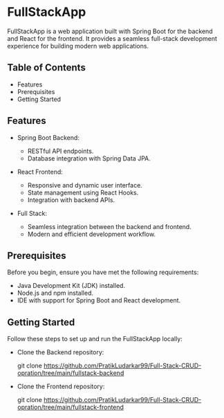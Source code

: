 # FullStackApp

FullStackApp is a web application built with Spring Boot for the backend and React for the frontend. It provides a seamless full-stack development experience for building modern web applications.

## Table of Contents
* Features 
* Prerequisites
* Getting Started

##  Features
* Spring Boot Backend:
    * RESTful API endpoints.
    * Database integration with Spring Data JPA.

* React Frontend:
    * Responsive and dynamic user interface.
    * State management using React Hooks.
    * Integration with backend APIs.

* Full Stack:
    * Seamless integration between the backend and frontend.
    * Modern and efficient development workflow.

## Prerequisites
Before you begin, ensure you have met the following requirements:

* Java Development Kit (JDK) installed.
* Node.js and npm installed.
* IDE with support for Spring Boot and React development.

## Getting Started
Follow these steps to set up and run the FullStackApp locally:

* Clone the Backend repository:

   git clone https://github.com/PratikLudarkar99/Full-Stack-CRUD-opration/tree/main/fullstack-backend

* Clone the Frontend repository:

    git clone https://github.com/PratikLudarkar99/Full-Stack-CRUD-opration/tree/main/fullstack-frontend
